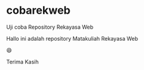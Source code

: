 # cobarekweb
Uji coba Repository Rekayasa Web

Hallo ini adalah repository Matakuliah Rekayasa Web

😄

Terima Kasih
